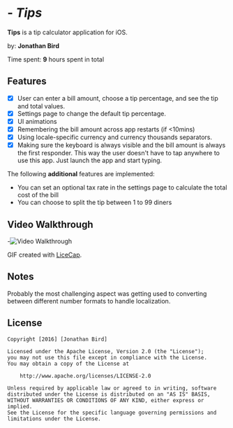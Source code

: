 # - *Tips*

**Tips** is a tip calculator application for iOS.

by: **Jonathan Bird**

Time spent: **9** hours spent in total

## Features

* [X] User can enter a bill amount, choose a tip percentage, and see the tip and total values.
* [X] Settings page to change the default tip percentage.
* [X] UI animations
* [X] Remembering the bill amount across app restarts (if <10mins)
* [X] Using locale-specific currency and currency thousands separators.
* [X] Making sure the keyboard is always visible and the bill amount is always the first responder. This way the user doesn't have to tap anywhere to use this app. Just launch the app and start typing.

The following **additional** features are implemented:
* You can set an optional tax rate in the settings page to calculate the total cost of the bill
* You can choose to split the tip between 1 to 99 diners

## Video Walkthrough 
-![Video Walkthrough](bird-tips-prework.gif)

GIF created with [LiceCap](http://www.cockos.com/licecap/).

## Notes

Probably the most challenging aspect was getting used to converting between different number formats to handle localization. 

## License

    Copyright [2016] [Jonathan Bird]

    Licensed under the Apache License, Version 2.0 (the "License");
    you may not use this file except in compliance with the License.
    You may obtain a copy of the License at

        http://www.apache.org/licenses/LICENSE-2.0

    Unless required by applicable law or agreed to in writing, software
    distributed under the License is distributed on an "AS IS" BASIS,
    WITHOUT WARRANTIES OR CONDITIONS OF ANY KIND, either express or implied.
    See the License for the specific language governing permissions and
    limitations under the License.

